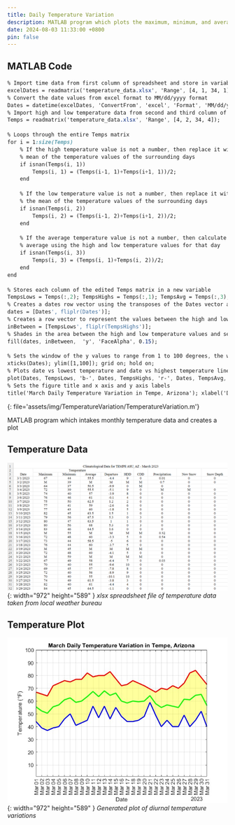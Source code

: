 ```yaml
---
title: Daily Temperature Variation
description: MATLAB program which plots the maximum, minimum, and average daily temperatures in Tempe, Arizona in the month of March, 2023. Can be modified for any time and place given the correct data.
date: 2024-08-03 11:33:00 +0800
pin: false
---
```


## MATLAB Code

```sass
% Import time data from first column of spreadsheet and store in variable excelDates
excelDates = readmatrix('temperature_data.xlsx', 'Range', [4, 1, 34, 1]);
% Convert the date values from excel format to MM/dd/yyyy format
Dates = datetime(excelDates, 'ConvertFrom', 'excel', 'Format', 'MM/dd/yyyy');
% Import high and low temperature data from second and third column of spreadsheet and store in variable Temps
Temps = readmatrix('temperature_data.xlsx', 'Range', [4, 2, 34, 4]);

% Loops through the entire Temps matrix
for i = 1:size(Temps)
    % If the high temperature value is not a number, then replace it with the
    % mean of the temperature values of the surrounding days
    if isnan(Temps(i, 1))
        Temps(i, 1) = (Temps(i-1, 1)+Temps(i+1, 1))/2;
    end

    % If the low temperature value is not a number, then replace it with
    % the mean of the temperature values of the surrounding days
    if isnan(Temps(i, 2))
        Temps(i, 2) = (Temps(i-1, 2)+Temps(i+1, 2))/2;
    end

    % If the average temperature value is not a number, then calculate the
    % average using the high and low temperature values for that day
    if isnan(Temps(i, 3))
        Temps(i, 3) = (Temps(i, 1)+Temps(i, 2))/2;
    end
end

% Stores each column of the edited Temps matrix in a new variable
TempsLows = Temps(:,2); TempsHighs = Temps(:,1); TempsAvg = Temps(:,3);
% Creates a dates row vector using the transposes of the Dates vector and its reverse values
dates = [Dates', fliplr(Dates')];
% Creates a row vector to represent the values between the high and low temperature values
inBetween = [TempsLows', fliplr(TempsHighs')];
% Shades in the area between the high and low temperature values and sets the face transparency
fill(dates, inBetween, 	'y', 'FaceAlpha', 0.15);

% Sets the window of the y values to range from 1 to 100 degrees, the window of the x values to range from 1 to 31 days, and keeps the figure open
xticks(Dates); ylim([1,100]); grid on; hold on;
% Plots date vs lowest temperature and date vs highest temperature line graphs on to the figure
plot(Dates, TempsLows, 'b-', Dates, TempsHighs, 'r-', Dates, TempsAvg, 'g-', 'Linewidth', 2);
% Sets the figure title and x axis and y axis labels
title('March Daily Temperature Variation in Tempe, Arizona'); xlabel('Date'); ylabel('Temperature (°F)');
```
{: file='assets/img/TemperatureVariation/TemperatureVariation.m'}
<p class="code-caption">MATLAB program which intakes monthly temperature data and creates a plot</p>

## Temperature Data

![Desktop View](/assets/img/TemperatureVariation/TemperatureData.png){: width="972" height="589" }
_xlsx spreadsheet file of temperature data taken from local weather bureau_

## Temperature Plot

![Desktop View](/assets/img/TemperatureVariation/TemperatureImage.jpg){: width="972" height="589" }
_Generated plot of diurnal temperature variations_
